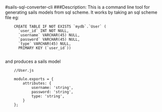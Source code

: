 #sails-sql-converter-cli
###Description:
This is a command line tool for generating sails models from sql scheme. It works by taking an sql scheme file
eg: 
````
    CREATE TABLE IF NOT EXISTS `mydb`.`User` (
      `user_id` INT NOT NULL,
      `username` VARCHAR(45) NULL,
      `password` VARCHAR(45) NULL,
      `type` VARCHAR(45) NULL,
      PRIMARY KEY (`user_id`))
      
````
and produces a sails model
````
    //User.js
    
    module.exports = {
        attributes: {
            username: 'string',
            password: 'string',
            type: 'string',
        }
    };
````

